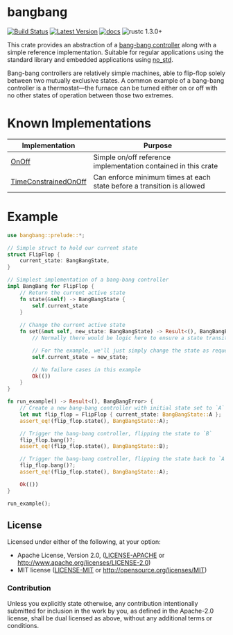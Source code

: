 # bangbang

[![Build Status](https://travis-ci.org/uber-foo/bangbang.svg?branch=master)](https://travis-ci.org/uber-foo/bangbang)
[![Latest Version](https://img.shields.io/crates/v/bangbang.svg)](https://crates.io/crates/bangbang)
[![docs](https://docs.rs/bangbang/badge.svg)](https://docs.rs/bangbang)
![rustc 1.3.0+](https://img.shields.io/badge/rustc-1.30+-blue.svg)

This crate provides an abstraction of a [bang-bang controller] along with a simple
reference implementation. Suitable for regular applications using the standard library and
embedded applications using [no_std].

Bang-bang controllers are relatively simple machines, able to flip-flop solely between two
mutually exclusive states. A common example of a bang-bang controller is a thermostat—the
furnace can be turned either on or off with no other states of operation between those two
extremes.

# Known Implementations

| Implementation | Purpose |
| --- | --- |
| [OnOff] | Simple on/off reference implementation contained in this crate |
| [TimeConstrainedOnOff] | Can enforce minimum times at each state before a transition is allowed |

# Example
```rust
use bangbang::prelude::*;

// Simple struct to hold our current state
struct FlipFlop {
    current_state: BangBangState,
}

// Simplest implementation of a bang-bang controller
impl BangBang for FlipFlop {
    // Return the current active state
    fn state(&self) -> BangBangState {
        self.current_state
    }
    
    // Change the current active state
    fn set(&mut self, new_state: BangBangState) -> Result<(), BangBangError> {
        // Normally there would be logic here to ensure a state transition is possible

        // For the example, we'll just simply change the state as requested
        self.current_state = new_state;

        // No failure cases in this example
        Ok(())
    }
}

fn run_example() -> Result<(), BangBangError> {
    // Create a new bang-bang controller with initial state set to `A`
    let mut flip_flop = FlipFlop { current_state: BangBangState::A };
    assert_eq!(flip_flop.state(), BangBangState::A);

    // Trigger the bang-bang controller, flipping the state to `B`
    flip_flop.bang()?;
    assert_eq!(flip_flop.state(), BangBangState::B);

    // Trigger the bang-bang controller, flipping the state back to `A`
    flip_flop.bang()?;
    assert_eq!(flip_flop.state(), BangBangState::A);

    Ok(())
}

run_example();
```

## License

Licensed under either of the following, at your option:

 * Apache License, Version 2.0, ([LICENSE-APACHE](LICENSE-APACHE) or http://www.apache.org/licenses/LICENSE-2.0)
 * MIT license ([LICENSE-MIT](LICENSE-MIT) or http://opensource.org/licenses/MIT)

### Contribution

Unless you explicitly state otherwise, any contribution intentionally submitted for
inclusion in the work by you, as defined in the Apache-2.0 license, shall be dual licensed
as above, without any additional terms or conditions.

[bang-bang controller]:https://en.wikipedia.org/wiki/Bang%E2%80%93bang_control
[no_std]:https://doc.rust-lang.org/reference/attributes.html?highlight=no_std#crate-only-attributes
[OnOff]:https://docs.rs/bangbang/0.1.0/struct.OnOff.html
[TimeConstrainedOnOff]:https://docs.rs/bangbang-timed/0.1.0/struct.TimeConstrainedOnOff.html